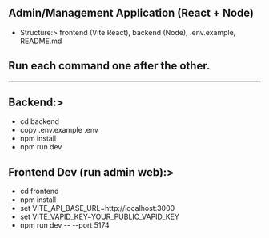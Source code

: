 ## Admin/Management Application (React + Node)

* Structure:> frontend (Vite React), backend (Node), .env.example, README.md

## Run each command one after the other.
-------------------------------------
## Backend:> 
* cd backend
* copy .env.example .env 
* npm install 
* npm run dev
  
## Frontend Dev (run admin web):> 
* cd frontend 
* npm install 
* set VITE_API_BASE_URL=http://localhost:3000 
* set VITE_VAPID_KEY=YOUR_PUBLIC_VAPID_KEY 
* npm run dev -- --port 5174
